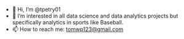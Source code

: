 - 👋 Hi, I’m @tpetry01
- 👀 I’m interested in all data science and data analytics projects but specifically analytics in sports like Baseball.
- 📫 How to reach me: tomwp123@gmail.com
